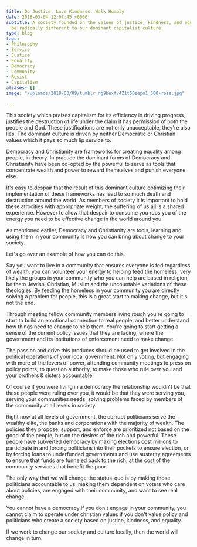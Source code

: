 ```yaml
---
title: Do Justice, Love Kindness, Walk Humbly
date: 2018-03-04 12:07:45 +0000
subtitle: A society founded on the values of justice, kindness, and equality, would
  be radically different to our dominant capitalist culture.
type: blog
tags:
- Philosophy
- Service
- Justice
- Equality
- Democracy
- Community
- Resist
- Capitalism
aliases: []
image: "/uploads/2018/03/09/tumblr_ng9bexfv4Z1t50zepo1_500-rose.jpg"

---
```

This society which praises capitalism for its efficiency in driving progress, justifies the destruction of life under the claim it has permission of both the people and God. These justifications are not only unacceptable, they're also lies. The dominant culture is driven by neither Democratic or Christian values which it pays so much lip service to.

Democracy and Christianity are frameworks for creating equality among people, in theory. In practice the dominant forms of Democracy and Christianity have been co-opted by the powerful to serve as tools that concentrate wealth and power to reward themselves and punish everyone else.

It's easy to despair that the result of this dominant culture optimizing their implementation of these frameworks has lead to so much death and destruction around the world. As members of society it is important to hold these atrocities with appropriate weight, the suffering of us all is a shared experience. However to allow that despair to consume you robs you of the energy you need to be effective change in the world around you.

As mentioned earlier, Democracy and Christianity are tools, learning and using them in your community is how you can bring about change to your society.

Let's go over an example of how you can do this.

Say you want to live in a community that ensures everyone is fed regardless of wealth, you can volunteer your energy to helping feed the homeless, very likely the groups in your community who you can help are based in religion, be them Jewish, Christian, Muslim and the uncountable variations of these theologies. By feeding the homeless in your community you are directly solving a problem for people, this is a great start to making change, but it's not the end.

Through meeting fellow community members living rough you're going to start to build an emotional connection to real people, and better understand how things need to change to help them. You're going to start getting a sense of the current policy issues that they are facing, where the government and its institutions of enforcement need to make change.

The passion and drive this produces should be used to get involved in the political operations of your local government. Not only voting, but engaging with more of the levers of power, attending community meetings to press on policy points, to question authority, to make those who rule over you and your brothers & sisters accountable.

Of course if you were living in a democracy the relationship wouldn't be that these people were ruling over you, it would be that they were serving you, serving your communities needs, solving problems faced by members of the community at all levels in society.

Right now at all levels of government, the corrupt politicians serve the wealthy elite, the banks and corporations with the majority of wealth. The policies they propose, support, and enforce are prioritized not based on the good of the people, but on the desires of the rich and powerful. These people have subverted democracy by making elections cost millions to participate in and forcing politicians into their pockets to ensure election, or by forcing loans to underfunded governments and use austerity agreements to ensure that funds are funneled back to the rich, at the cost of the community services that benefit the poor.

The only way that we will change the status-quo is by making those politicians accountable to us, making them dependent on voters who care about policies, are engaged with their community, and want to see real change.

You cannot have a democracy if you don't engage in your community, you cannot claim to operate under christian values if you don't value policy and politicians who create a society based on justice, kindness, and equality.

If we work to change our society and culture locally, then the world will change in turn.
